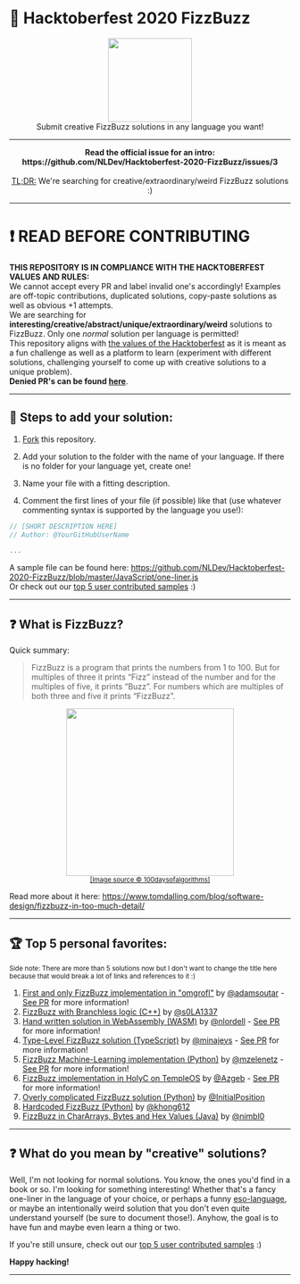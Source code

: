 # :jack_o_lantern: Hacktoberfest 2020 FizzBuzz

<p align="center">
<img height="150" width="auto" src="https://i.imgur.com/5RJIOwI.png" /><br>
Submit creative FizzBuzz solutions in any language you want! 
</p>

<hr>

<p align="center"><b>
Read the official issue for an intro: <br>
https://github.com/NLDev/Hacktoberfest-2020-FizzBuzz/issues/3
</b><br><br>
<a href="https://www.urbandictionary.com/define.php?term=tl%3Bdr">TL;DR:</a> We're searching for creative/extraordinary/weird FizzBuzz solutions :) 
</p>

<hr>

# :exclamation: READ BEFORE CONTRIBUTING
**THIS REPOSITORY IS IN COMPLIANCE WITH THE HACKTOBERFEST VALUES AND RULES:** <br>
We cannot accept every PR and label invalid one's accordingly! Examples are off-topic contributions, duplicated solutions, copy-paste solutions as well as obvious +1 attempts. <br>
We are searching for **interesting/creative/abstract/unique/extraordinary/weird** solutions to FizzBuzz. Only one _normal_ solution per language is permitted! <br>
This repository aligns with [the values of the Hacktoberfest](https://hacktoberfest.digitalocean.com/details) as it is meant as a fun challenge as well as a platform to learn (experiment with different solutions, challenging yourself to come up with creative solutions to a unique problem). <br>
**Denied PR's can be found [here](https://github.com/NLDev/Hacktoberfest-2020-FizzBuzz/issues?q=label%3Ainvalid+is%3Aclosed)**.

<hr>

## :wrench: Steps to add your solution:

1. [Fork](https://github.com/NLDev/Hacktoberfest-2020-FizzBuzz/fork) this repository.

2. Add your solution to the folder with the name of your language. If there is no folder for your language yet, create one! 

3. Name your file with a fitting description. 

4. Comment the first lines of your file (if possible) like that (use whatever commenting syntax is supported by the language you use!):

```js
// [SHORT DESCRIPTION HERE]
// Author: @YourGitHubUserName

...
```

A sample file can be found here: https://github.com/NLDev/Hacktoberfest-2020-FizzBuzz/blob/master/JavaScript/one-liner.js <br>
Or check out our [top 5 user contributed samples](https://github.com/NLDev/Hacktoberfest-2020-FizzBuzz#trophy-top-5-personal-favorites) :) 

<hr>

## :question: What is FizzBuzz?

Quick summary:

> FizzBuzz is a program that prints the numbers from 1 to 100. But for multiples of three it prints “Fizz” instead of the number and for the multiples of five, it prints “Buzz”. For numbers which are multiples of both three and five it prints “FizzBuzz”.

<p align="center">
<img height="300" width="auto" src="https://64.media.tumblr.com/098171eb6557f68cae65fdffe485abc4/tumblr_onha88HP0a1w0dccho1_1280.gif"><br>
  <sub><a href="https://100daysofalgorithms.tumblr.com/post/158891499866/day-86-ode-to-fizzbuzz-fizzbuzz-is-the-simplest">[Image source © 100daysofalgorithms]</a></sub>
</p>

Read more about it here: https://www.tomdalling.com/blog/software-design/fizzbuzz-in-too-much-detail/

<hr>

## :trophy: Top 5 personal favorites:
<sub>Side note: There are more than 5 solutions now but I don't want to change the title here because that would break a lot of links and references to it :)</sub>

1. [First and only FizzBuzz implementation in "omgrofl"](https://github.com/NLDev/Hacktoberfest-2020-FizzBuzz/blob/master/Omgrofl/FizzBuzz.omgrofl) by [@adamsoutar](https://github.com/adamsoutar) - [See PR](https://github.com/NLDev/Hacktoberfest-2020-FizzBuzz/pull/205) for more information!
2. [FizzBuzz with Branchless logic (C++)](https://github.com/NLDev/Hacktoberfest-2020-FizzBuzz/blob/master/C%2B%2B/FizzBuzz-branchless-logic.cpp) by [@s0LA1337](https://github.com/s0LA1337)
3. [Hand written solution in WebAssembly (WASM)](https://github.com/NLDev/Hacktoberfest-2020-FizzBuzz/blob/master/Wasm/fizzbuzz.wat) by [@nlordell](https://github.com/nlordell) - [See PR](https://github.com/NLDev/Hacktoberfest-2020-FizzBuzz/pull/492) for more information!
4. [Type-Level FizzBuzz solution (TypeScript)](https://github.com/NLDev/Hacktoberfest-2020-FizzBuzz/blob/master/TypeScript/typelevel-fizzbuzz.ts) by [@minajevs](https://github.com/minajevs) - [See PR](https://github.com/NLDev/Hacktoberfest-2020-FizzBuzz/pull/501) for more information!
5. [FizzBuzz Machine-Learning implementation (Python)](https://github.com/NLDev/Hacktoberfest-2020-FizzBuzz/blob/master/Python/MLFizzBuzz.py) by [@mzelenetz](https://github.com/mzelenetz) - [See PR](https://github.com/NLDev/Hacktoberfest-2020-FizzBuzz/pull/387) for more information! 
6. [FizzBuzz implementation in HolyC on TempleOS](https://github.com/NLDev/Hacktoberfest-2020-FizzBuzz/blob/master/HolyC/FizzBuzz.HC) by [@Azgeb](https://github.com/Azgeb) - [See PR](https://github.com/NLDev/Hacktoberfest-2020-FizzBuzz/pull/508) for more information!
7. [Overly complicated FizzBuzz solution (Python)](https://github.com/NLDev/Hacktoberfest-2020-FizzBuzz/blob/master/Python/FizzBuzz-2.py) by [@InitialPosition](https://github.com/InitialPosition)
8. [Hardcoded FizzBuzz (Python)](https://github.com/NLDev/Hacktoberfest-2020-FizzBuzz/blob/master/Python/FizzBuzz-HardCoded.py) by [@khong612](https://github.com/khong612)
9. [FizzBuzz in CharArrays, Bytes and Hex Values (Java)](https://github.com/NLDev/Hacktoberfest-2020-FizzBuzz/blob/master/Java/FizzBuzz-Main.java) by [@nimbl0](https://github.com/nimbl0)

<hr>

## :question: What do you mean by "creative" solutions?

Well, I'm not looking for normal solutions. You know, the ones you'd find in a book or so. I'm looking for something interesting! Whether that's a fancy one-liner in the language of your choice, or perhaps a funny [eso-language](https://en.wikipedia.org/wiki/Esoteric_programming_language), or maybe an intentionally weird solution that you don't even quite understand yourself (be sure to document those!). Anyhow, the goal is to have fun and maybe even learn a thing or two. 

If you're still unsure, check out our [top 5 user contributed samples](https://github.com/NLDev/Hacktoberfest-2020-FizzBuzz#trophy-top-5-personal-favorites) :) 

**Happy hacking!**

<hr>
